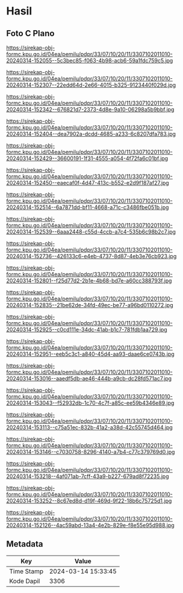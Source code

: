 # Hasil

## Foto C Plano

https://sirekap-obj-formc.kpu.go.id/04ea/pemilu/pdpr/33/07/10/20/11/3307102011010-20240314-152055--5c3bec85-f063-4b98-acb6-59a1fdc759c5.jpg

https://sirekap-obj-formc.kpu.go.id/04ea/pemilu/pdpr/33/07/10/20/11/3307102011010-20240314-152307--22edd64d-2e66-4015-b325-9123440f029d.jpg

https://sirekap-obj-formc.kpu.go.id/04ea/pemilu/pdpr/33/07/10/20/11/3307102011010-20240314-152342--676821d7-2373-4d8e-9a10-06298a5b9bbf.jpg

https://sirekap-obj-formc.kpu.go.id/04ea/pemilu/pdpr/33/07/10/20/11/3307102011010-20240314-152404--dea7902a-dcdd-4685-a233-6c8207dfa783.jpg

https://sirekap-obj-formc.kpu.go.id/04ea/pemilu/pdpr/33/07/10/20/11/3307102011010-20240314-152429--36600191-1f31-4555-a054-4f72fa6c01bf.jpg

https://sirekap-obj-formc.kpu.go.id/04ea/pemilu/pdpr/33/07/10/20/11/3307102011010-20240314-152450--eaecaf0f-4d47-413c-b552-e2d9f187af27.jpg

https://sirekap-obj-formc.kpu.go.id/04ea/pemilu/pdpr/33/07/10/20/11/3307102011010-20240314-152514--6a7871dd-bf11-4668-a71c-c3486fbe051b.jpg

https://sirekap-obj-formc.kpu.go.id/04ea/pemilu/pdpr/33/07/10/20/11/3307102011010-20240314-152539--6aaa2448-c55d-4ccb-a7c4-535b6c98b2c7.jpg

https://sirekap-obj-formc.kpu.go.id/04ea/pemilu/pdpr/33/07/10/20/11/3307102011010-20240314-152736--426133c6-e4eb-4737-8d87-4eb3e76cb923.jpg

https://sirekap-obj-formc.kpu.go.id/04ea/pemilu/pdpr/33/07/10/20/11/3307102011010-20240314-152801--f25d77d2-2b1e-4b68-bd7e-a60cc388793f.jpg

https://sirekap-obj-formc.kpu.go.id/04ea/pemilu/pdpr/33/07/10/20/11/3307102011010-20240314-152835--21be62de-34fd-49ec-be77-a96bd0110272.jpg

https://sirekap-obj-formc.kpu.go.id/04ea/pemilu/pdpr/33/07/10/20/11/3307102011010-20240314-152925--c0cd111e-34dc-41ab-b1c7-781fdb1aa729.jpg

https://sirekap-obj-formc.kpu.go.id/04ea/pemilu/pdpr/33/07/10/20/11/3307102011010-20240314-152951--eeb5c3c1-a840-45d4-aa93-daae6ce0743b.jpg

https://sirekap-obj-formc.kpu.go.id/04ea/pemilu/pdpr/33/07/10/20/11/3307102011010-20240314-153016--aaedf5db-ae46-444b-a9cb-dc28fd571ac7.jpg

https://sirekap-obj-formc.kpu.go.id/04ea/pemilu/pdpr/33/07/10/20/11/3307102011010-20240314-153043--f52932db-1c70-4c7f-a85c-ee59b4346e89.jpg

https://sirekap-obj-formc.kpu.go.id/04ea/pemilu/pdpr/33/07/10/20/11/3307102011010-20240314-153113--c75a51ec-832b-41a2-a38d-42c55745d464.jpg

https://sirekap-obj-formc.kpu.go.id/04ea/pemilu/pdpr/33/07/10/20/11/3307102011010-20240314-153146--c7030758-8296-4140-a7b4-c77c379769d0.jpg

https://sirekap-obj-formc.kpu.go.id/04ea/pemilu/pdpr/33/07/10/20/11/3307102011010-20240314-153218--4af071ab-7cff-43a9-b227-679ad8f72235.jpg

https://sirekap-obj-formc.kpu.go.id/04ea/pemilu/pdpr/33/07/10/20/11/3307102011010-20240314-153252--8c67ed8d-d19f-469d-9f22-18b6c75725d1.jpg

https://sirekap-obj-formc.kpu.go.id/04ea/pemilu/pdpr/33/07/10/20/11/3307102011010-20240314-152126--4ac59abd-13a4-4e2b-829e-f8e55e95d988.jpg


## Metadata

| Key        | Value               |
| ---------- | ------------------- |
| Time Stamp | 2024-03-14 15:33:45 |
| Kode Dapil | 3306                |



